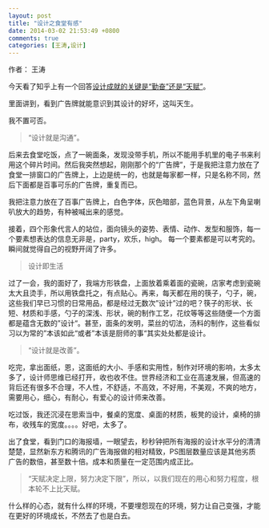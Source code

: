 ```yaml
---
layout: post
title: "设计之食堂有感"
date: 2014-03-02 21:53:49 +0800
comments: true
categories: [王涛,设计]
---
```


作者： 王涛

今天看了知乎上有一个回答[设计成就的关键是“勤奋”还是“天赋”](www.zhihu.com/question/22153036)。

里面讲到，看到广告牌就能意识到其设计的好坏，这叫天生。

我不置可否。

> “设计就是沟通”。

后来去食堂吃饭，点了一碗面条，发现没带手机，所以不能用手机里的电子书来利用这个碎片时间。然后我突然想起，刚刚那个的“广告牌”，于是我把注意力放在了食堂一排窗口的广告牌上，上边是统一的，也就是每家都一样，只是名称不同，然后下面都是百事可乐的广告牌，重复而已。

我把注意力放在了百事广告牌上，白色字体，灰色暗部，蓝色背景，从左下角呈喇叭放大的趋势，有种被喊出来的感觉。

接着，四个形象代言人的站位，面向镜头的姿势、表情、动作、发型和服饰，每一个要素想表达的信息无非是，party，欢乐，high。
每一个要素都是可以考究的。
瞬间就觉得自己的视野开阔了许多。

> 设计即生活

过了一会，我的面好了，我端方形铁盘，上面放着乘着面的瓷碗，店家考虑到瓷碗太大且烫手，所以用铁盘托之，有点贴心。再来，每天都在用的筷子，勺子，碗，这些我们早已习惯的日常用品，都是经过无数次”设计”过的吧？筷子的形状、长短、材质和手感，勺子的深浅、形状，碗的制作工艺，花纹等等这些随便一个方面都是蕴含无数的”设计“。甚至，面条的发明，菜丝的切法，汤料的制作，这些看似习以为常的”本该如此“或者”本该是厨师的事“其实处处都是设计。

> “设计就是改善”。

吃完，拿出面纸，恩，这面纸的大小、手感和实用性，制作对环境的影响，太多太多了，设计师思维已经打开，收也收不住。世界经济和工业在高速发展，但高速的背后还有很多不合理，不人性，不舒适，不高效，不好用，不美观，不爽的地方，需要用心，细心，有耐心，有爱心的设计师来改善。

吃过饭，我还沉浸在思索当中，餐桌的宽度、桌面的材质，板凳的设计，桌椅的排布，收残车的宽度。。。。好吧，太多了。

出了食堂，看到门口的海报墙，一眼望去，秒秒钟把所有海报的设计水平分的清清楚楚，显然新东方和腾讯的广告海报做的相对精致，PS图层数量应该是其他劣质广告的数倍，甚至数十倍。成本和质量在一定范围内成正比。

> “天赋决定上限，努力决定下限”，所以，以我们现在的用心和努力程度，根本轮不上比天赋。

什么样的心态，就有什么样的环境，不要埋怨现在的环境，努力让自己变强，才能在更好的环境成长，不然去了也是白去。
